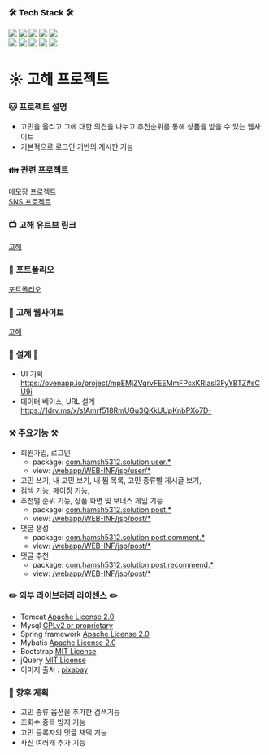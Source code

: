 
### <b>🛠 Tech Stack 🛠</b>
<img src="https://img.shields.io/badge/HTML5-E34F26?style=flat-square&logo=HTML5&logoColor=white"/></a> 
<img src="https://img.shields.io/badge/CSS3-1572B6?style=flat-square&logo=CSS3&logoColor=white"/></a>
<img src="https://img.shields.io/badge/JavaScript-F7DF1E?style=flat-square&logo=JavaScript&logoColor=white"/></a> 
<img src="https://img.shields.io/badge/Java-orange?style=flat-square&logo=JAVA&logoColor=white"/></a> 
<img src="https://img.shields.io/badge/JQUERY-47A248?style=flat-square&logo=JQUERY&logoColor=white"/></a>  
<img src="https://img.shields.io/badge/MYSQL-1572B6?style=flat-square&logo=MYSQL&logoColor=white"/></a>
<img src="https://img.shields.io/badge/SPRING-47A248?style=flat-square&logo=SPRING&logoColor=white"/></a> 
<img src="https://img.shields.io/badge/Amazon AWS-232F3E?style=flat-square&logo=Amazon%20AWS&logoColor=white"/></a>
<img src="https://img.shields.io/badge/ECLIPSE-3766AB?style=flat-square&logo=ECLIPSE&logoColor=white"/></a>
<img src="https://img.shields.io/badge/-Github-000000?style=flat&logo=Github"/>

# :sunny: 고해 프로젝트
### :cat: 프로젝트 설명

* 고민을 올리고 그에 대한 의견을 나누고 추천순위를 통해 상품을 받을 수 있는 웹사이트
* 기본적으로 로그인 기반의 게시판 기능

### :family: 관련 프로젝트
[메모장 프로젝트](https://github.com/hamsh5312/web_memo_0909) <br>
[SNS 프로젝트](https://github.com/hamsh5312/snsProject) 

### :tv: 고해 유트브 링크
[고해](https://youtu.be/41a9G6G7sSM)

### :truck:  포트폴리오 <br>
[포트폴리오](https://github.com/hamsh5312/solution_project/blob/developer/portfolio.pdf)

### :rainbow: 고해 웹사이트 <br>
[고해](http://13.125.235.35:8080/user/signin_view)

### <b> :construction: 설계 :construction:</b>
* UI 기획<br>
https://ovenapp.io/project/mpEMjZVqrvFEEMmFPcxKRIasl3FyYBTZ#sCU9i
* 데이터 베이스, URL 설계<br>
https://1drv.ms/x/s!Amrf518RmUGu3QKkUUpKnbPXo7D-
### :hammer_and_pick: 주요기능 :hammer_and_pick:
* 회원가입, 로그인
  * package: [com.hamsh5312.solution.user.*](https://github.com/hamsh5312/solution_project/tree/developer/src/main/java/com/hamsh5312/solution/user)
  * view: [/webapp/WEB-INF/jsp/user/*](https://github.com/hamsh5312/solution_project/tree/developer/src/main/webapp/WEB-INF/jsp/user)
* 고민 쓰기, 내 고민 보기, 내 찜 목록, 고민 종류별 게시글 보기,
* 검색 기능, 페이징 기능, 
* 추천별 순위 기능, 상품 화면 및 보너스 게임 기능
  * package: [com.hamsh5312.solution.post.*](https://github.com/hamsh5312/solution_project/tree/developer/src/main/java/com/hamsh5312/solution/post)
  * view: [/webapp/WEB-INF/jsp/post/*](https://github.com/hamsh5312/solution_project/tree/developer/src/main/webapp/WEB-INF/jsp/post)
* 댓글 생성
  * package: [com.hamsh5312.solution.post.comment.*](https://github.com/hamsh5312/solution_project/tree/developer/src/main/java/com/hamsh5312/solution/post/comment)
  * view: [/webapp/WEB-INF/jsp/post/*](https://github.com/hamsh5312/solution_project/tree/developer/src/main/webapp/WEB-INF/jsp/post)
* 댓글 추천
  * package: [com.hamsh5312.solution.post.recommend.*](https://github.com/hamsh5312/solution_project/tree/developer/src/main/java/com/hamsh5312/solution/post/recommend)
  * view: [/webapp/WEB-INF/jsp/post/*](https://github.com/hamsh5312/solution_project/tree/developer/src/main/webapp/WEB-INF/jsp/post)

### :pencil2: 외부 라이브러리 라이센스 :pencil2:
* Tomcat [Apache License 2.0](https://www.apache.org/licenses/LICENSE-2.0)
* Mysql [GPLv2 or proprietary](https://www.gnu.org/licenses/gpl-3.0.html)
* Spring framework [Apache License 2.0](https://www.apache.org/licenses/LICENSE-2.0)
* Mybatis [Apache License 2.0](https://www.apache.org/licenses/LICENSE-2.0)
* Bootstrap [MIT License](https://opensource.org/licenses/MIT)
* jQuery [MIT License](https://opensource.org/licenses/MIT)
* 이미지 출처 : [pixabay](https://pixabay.com/ko/)
 
### 🎁 향후 계획
* 고민 종류 옵션을 추가한 검색기능
* 조회수 중복 방지 기능
* 고민 등록자의 댓글 채택 기능
* 사진 여러개 추가 기능
